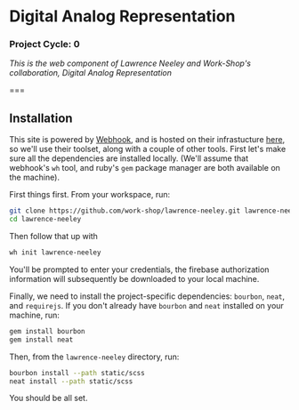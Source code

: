 # Digital Analog Representation
### Project Cycle: 0

*This is the web component of Lawrence Neeley and Work-Shop's collaboration, Digital Analog Representation*

===

## Installation

This site is powered by [Webhook](http://www.webhook.com/docs/), and is hosted on their infrastucture [here](http://lawrence-neeley.webhook.org), so we'll use their toolset, along with a couple of other tools. First let's make sure all the dependencies are installed locally. (We'll assume that webhook's ```wh``` tool, and ruby's ```gem``` package manager are both available on the machine). 

First things first. From your workspace, run:

```sh
git clone https://github.com/work-shop/lawrence-neeley.git lawrence-neeley
cd lawrence-neeley
```

Then follow that up with

```sh
wh init lawrence-neeley
```

You'll be prompted to enter your credentials, the firebase authorization information will subsequently be downloaded to your local machine.

Finally, we need to install the project-specific dependencies: ```bourbon```, ```neat```, and ```requirejs```. If you don't already have ```bourbon``` and ```neat``` installed on your machine, run: 

```sh
gem install bourbon
gem install neat
```

Then, from the ```lawrence-neeley``` directory, run:

```sh
bourbon install --path static/scss
neat install --path static/scss
```

You should be all set.